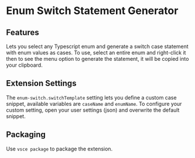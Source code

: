 # Enum Switch Statement Generator

## Features

Lets you select any Typescript enum and generate a switch case statement with enum values as cases.
To use, select an entire enum and right-click it then to see the menu option to generate the statement, it will be copied into your clipboard.

## Extension Settings

The `enum-switch.switchTemplate` setting lets you define a custom case snippet, available variables are `caseName` and `enumName`. To configure your custom setting, open your user settings (json) and
overwrite the default snippet.

## Packaging

Use `vsce package` to package the extension.
